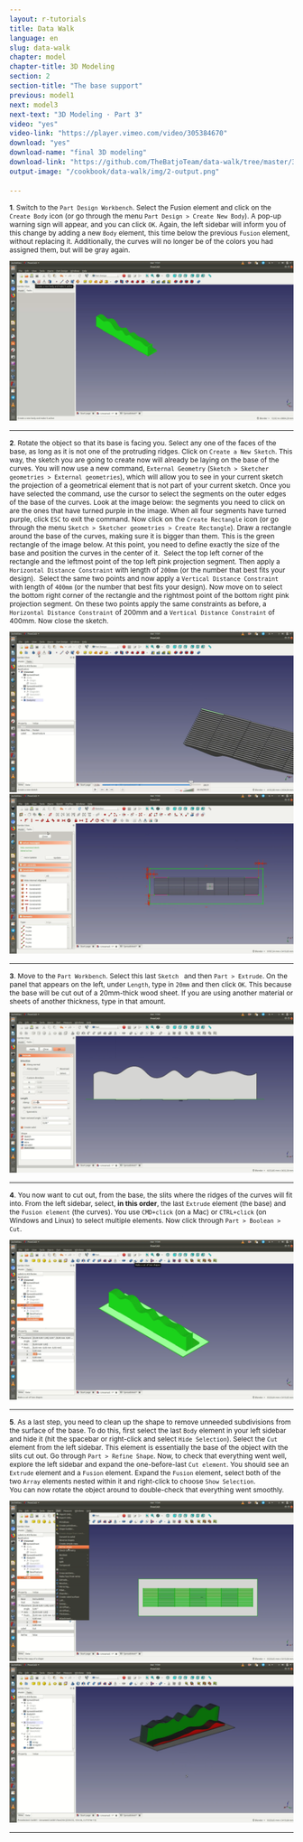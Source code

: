 ```yaml
---
layout: r-tutorials
title: Data Walk
language: en
slug: data-walk
chapter: model
chapter-title: 3D Modeling
section: 2
section-title: "The base support"
previous: model1
next: model3
next-text: "3D Modeling · Part 3"  
video: "yes"
video-link: "https://player.vimeo.com/video/305384670"
download: "yes"
download-name: "final 3D modeling"
download-link: "https://github.com/TheBatjoTeam/data-walk/tree/master/3d_model"
output-image: "/cookbook/data-walk/img/2-output.png"

---
```


<div>
<p style="font-size: 12px;">
<b>1</b>. Switch to the <code>Part Design Workbench</code>. Select the Fusion element and click on the <code>Create Body</code> icon (or go through the menu <code>Part Design > Create New Body</code>). A pop-up warning sign will appear, and you can click <code>OK</code>. Again, the left sidebar will inform you of this change by adding a new <code>Body</code> element, this time below the previous <code>Fusion</code> element, without replacing it. Additionally, the curves will no longer be of the colors you had assigned them, but will be gray again.
</p>
<img src="/cookbook/data-walk/img/2-1.png" /></div>
<div class="clear"></div>
<hr style="color: #ccc" size="1">

<div>
<p style="font-size: 12px;">
<b>2</b>. Rotate the object so that its base is facing you. Select any one of the faces of the base, as long as it is not one of the protruding ridges. Click on <code>Create a New Sketch</code>. This way, the sketch you are going to create now will already be laying on the base of the curves. You will now use a new command,  <code>External Geometry</code> (<code>Sketch > Sketcher geometries > External geometries</code>), which will allow you to see in your current sketch the projection of a geometrical element that is not part of your current sketch. Once you have selected the command, use the cursor to select the segments on the outer edges of the base of the curves. Look at the image below: the segments you need to click on are the ones that have turned purple in the image. When all four segments have turned purple, click <code>ESC</code> to exit the command.
Now click on the <code>Create Rectangle</code> icon (or go through the menu <code>Sketch > Sketcher geometries > Create Rectangle</code>). Draw a rectangle around the base of the curves, making sure it is bigger than them. This is the green rectangle of the image below. At this point, you need to define exactly the size of the base and position the curves in the center of it.  Select the top left corner of the rectangle and the leftmost point of the top left pink projection segment. Then apply a <code>Horizontal Distance Constraint</code> with length of <code>200mm</code> (or the number that best fits your design).  Select the same two points and now apply a <code>Vertical Distance Constraint</code> with length of <code>400mm</code> (or the number that best fits your design).
Now move on to select the bottom right corner of the rectangle and the rightmost point of the bottom right pink projection segment. On these two points apply the same constraints as before, a <code>Horizontal Distance Constraint</code> of 200mm and a <code>Vertical Distance Constraint</code> of 400mm. Now close the sketch.
</p>
<img src="/cookbook/data-walk/img/2-2.png" />
<img src="/cookbook/data-walk/img/2-3.png" />
</div>
<div class="clear"></div>
<hr style="color: #ccc" size="1">

<div>
<p style="font-size: 12px;">
<b>3</b>. Move to the  <code>Part Workbench</code>.  Select this last <code>Sketch </code> and then  <code>Part > Extrude</code>. On the panel that appears on the left, under  <code>Length</code>, type in  <code>20mm</code> and then click  <code>OK</code>. This because the base will be cut out of a 20mm-thick wood sheet. If you are using another material or sheets of another thickness, type in that amount.
</p>
<img src="/cookbook/data-walk/img/2-4.png" />
</div>
<div class="clear"></div>
<hr style="color: #ccc" size="1">

<div>
<p style="font-size: 12px;">
<b>4</b>. You now want to cut out, from the base, the slits where the ridges of the curves will fit into. From the left sidebar, select, <b>in this order</b>, the last <code>Extrude</code> element (the base) and the <code>Fusion element</code> (the curves). You use <code>CMD+click</code> (on a Mac) or <code>CTRL+click</code> (on Windows and Linux) to select multiple elements. Now click through <code>Part > Boolean > Cut</code>.
</p>
<img src="/cookbook/data-walk/img/2-5.png" />
</div>
<div class="clear"></div>
<hr style="color: #ccc" size="1">

<div>
<p style="font-size: 12px;">
<b>5</b>. As a last step, you need to clean up the shape to remove unneeded subdivisions from the surface of the base. To do this, first select the last <code>Body</code> element in your left sidebar and hide it (hit the spacebar or right-click and select <code>Hide Selection</code>).  Select the <code>Cut</code> element from the left sidebar. This element is essentially the base of the object with the slits cut out. Go through <code>Part > Refine Shape</code>.  
Now, to check that everything went well, explore the left sidebar and expand the one-before-last <code>Cut element</code>. You should see an <code>Extrude</code> element and a <code>Fusion</code> element. Expand the <code>Fusion</code> element, select both of the two <code>Array</code> elements nested within it and right-click to choose <code>Show Selection</code>.
<br>You can now rotate the object around to double-check that everything went smoothly.
</p>
<img src="/cookbook/data-walk/img/2-6.png" />
<img src="/cookbook/data-walk/img/2-7.png" />
</div>
<div class="clear"></div>
<hr style="color: #ccc" size="1">